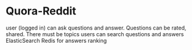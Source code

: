 # Quora-Reddit
user (logged in) can ask questions and answer. Questions can be rated, shared.
There must be topics
users can search questions and answers 
ElasticSearch
Redis for answers ranking
